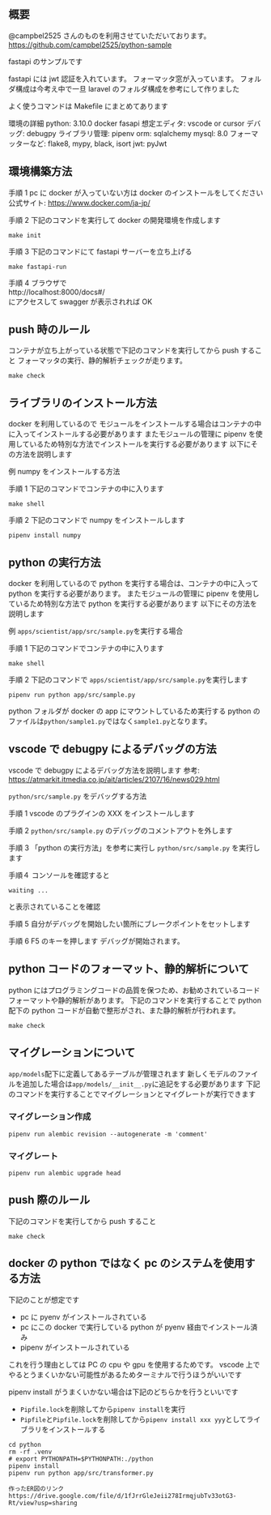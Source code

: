## 概要

@campbel2525 さんのものを利用させていただいております。
https://github.com/campbel2525/python-sample

fastapi のサンプルです

fastapi には jwt 認証を入れています。
フォーマッタ窓が入っています。
フォルダ構成は今考え中で一旦 laravel のフォルダ構成を参考にして作りました

よく使うコマンドは Makefile にまとめてあります

環境の詳細
python: 3.10.0
docker
fasapi
想定エディタ: vscode or cursor
デバッグ: debugpy
ライブラリ管理: pipenv
orm: sqlalchemy
mysql: 8.0
フォーマッターなど: flake8, mypy, black, isort
jwt: pyJwt

## 環境構築方法

手順 1
pc に docker が入っていない方は docker のインストールをしてください
公式サイト: https://www.docker.com/ja-jp/

手順 2
下記のコマンドを実行して docker の開発環境を作成します

```
make init
```

手順 3
下記のコマンドにて fastapi サーバーを立ち上げる

```
make fastapi-run
```

手順 4
ブラウザで  
http://localhost:8000/docs#/  
にアクセスして swagger が表示されれば OK

## push 時のルール

コンテナが立ち上がっている状態で下記のコマンドを実行してから push すること
フォーマッタの実行、静的解析チェックが走ります。

```
make check
```

## ライブラリのインストール方法

docker を利用しているので モジュールをインストールする場合はコンテナの中に入ってインストールする必要があります
またモジュールの管理に pipenv を使用しているため特別な方法でインストールを実行する必要があります
以下にその方法を説明します

例
numpy をインストールする方法

手順 1
下記のコマンドでコンテナの中に入ります

```
make shell
```

手順 2
下記のコマンドで numpy をインストールします

```
pipenv install numpy
```

## python の実行方法

docker を利用しているので python を実行する場合は、コンテナの中に入って python を実行する必要があります。
またモジュールの管理に pipenv を使用しているため特別な方法で python を実行する必要があります
以下にその方法を説明します

例
`apps/scientist/app/src/sample.py`を実行する場合

手順 1
下記のコマンドでコンテナの中に入ります

```
make shell
```

手順 2
下記のコマンドで `apps/scientist/app/src/sample.py`を実行します

```
pipenv run python app/src/sample.py
```

python フォルダが docker の app にマウントしているため実行する python のファイルは`python/sample1.py`ではなく`sample1.py`となります。

## vscode で debugpy によるデバッグの方法

vscode で debugpy によるデバッグ方法を説明します
参考: https://atmarkit.itmedia.co.jp/ait/articles/2107/16/news029.html

`python/src/sample.py` をデバッグする方法

手順 1
vscode のプラグインの XXX をインストールします

手順 2
`python/src/sample.py` のデバッグのコメントアウトを外します

手順 3
「python の実行方法」を参考に実行し `python/src/sample.py` を実行します

手順４
コンソールを確認すると

```
waiting ...
```

と表示されていることを確認

手順 5
自分がデバッグを開始したい箇所にブレークポイントをセットします

手順 6
F5 のキーを押します
デバッグが開始されます。

## python コードのフォーマット、静的解析について

python にはプログラミングコードの品質を保つため、お勧めされているコードフォーマットや静的解析があります。
下記のコマンドを実行することで python 配下の python コードが自動で整形がされ、また静的解析が行われます。

```
make check
```

## マイグレーションについて

`app/models`配下に定義してあるテーブルが管理されます
新しくモデルのファイルを追加した場合は`app/models/__init__.py`に追記をする必要があります
下記のコマンドを実行することでマイグレーションとマイグレートが実行できます

### マイグレーション作成

```
pipenv run alembic revision --autogenerate -m 'comment'
```

### マイグレート

```
pipenv run alembic upgrade head
```

## push 際のルール

下記のコマンドを実行してから push すること

```
make check
```

## docker の python ではなく pc のシステムを使用する方法

下記のことが想定です

- pc に pyenv がインストールされている
- pc にこの docker で実行している python が pyenv 経由でインストール済み
- pipenv がインストールされている

これを行う理由としては PC の cpu や gpu を使用するためです。
vscode 上でやるとうまくいかない可能性があるためターミナルで行うほうがいいです

pipenv install がうまくいかない場合は下記のどちらかを行うといいです

- `Pipfile.lock`を削除してから`pipenv install`を実行
- `Pipfile`と`Pipfile.lock`を削除してから`pipenv install xxx yyy`としてライブラリをインストールする

```
cd python
rm -rf .venv
# export PYTHONPATH=$PYTHONPATH:./python
pipenv install
pipenv run python app/src/transformer.py

作ったER図のリンク
https://drive.google.com/file/d/1fJrrGleJeii278IrmqjubTv33otG3-Rt/view?usp=sharing
```
